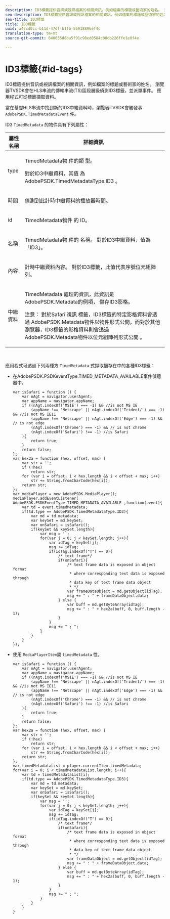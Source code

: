 ```yaml
---
description: ID3標籤提供音訊或視訊檔案的相關資訊，例如檔案的標題或藝術家的姓名。 瀏覽器TVSDK會在HLS串流的傳輸串流(TS)區段層級偵測ID3標籤，並派單事件。 應用程式可從標籤擷取資料。
seo-description: ID3標籤提供音訊或視訊檔案的相關資訊，例如檔案的標題或藝術家的姓名。 瀏覽器TVSDK會在HLS串流的傳輸串流(TS)區段層級偵測ID3標籤，並派單事件。 應用程式可從標籤擷取資料。
seo-title: ID3標籤
title: ID3標籤
uuid: a47cd0cc-b11d-47df-b1fb-56918896ef4c
translation-type: tm+mt
source-git-commit: 040655d8ba5f91c98ed0584c08db226ffe1e0f4e

---
```



# ID3標籤{#id-tags}

ID3標籤提供音訊或視訊檔案的相關資訊，例如檔案的標題或藝術家的姓名。 瀏覽器TVSDK會在HLS串流的傳輸串流(TS)區段層級偵測ID3標籤，並派單事件。 應用程式可從標籤擷取資料。

當在基礎HLS串流中找到新的ID3中繼資料時，瀏覽器TVSDK會觸發事 `AdobePSDK.TimedMetadataEvent` 件。

ID3 `TimedMetadata` 的物件具有下列屬性：

<table id="table_6C61886187FB44B4B9821E4B00200018"> 
 <thead> 
  <tr> 
   <th colname="col1" class="entry"> 屬性名稱 </th> 
   <th colname="col2" class="entry"> 詳細資訊 </th> 
  </tr> 
 </thead>
 <tbody> 
  <tr> 
   <td colname="col1"> <p> <span class="codeph"> type </span> </p> </td> 
   <td colname="col2"> <p>TimedMetadata物 <span class="codeph"> 件的類 </span> 型。 </p> <p>對於ID3中繼資料，其值 <span class="codeph"> 為AdobePSDK.TimedMetadataType.ID3 </span>。 </p> </td> 
  </tr> 
  <tr> 
   <td colname="col1"> <p> <span class="codeph"> 時間 </span> </p> </td> 
   <td colname="col2"> <p> 偵測到此計時中繼資料的播放器時間。 </p> </td> 
  </tr> 
  <tr> 
   <td colname="col1"> <p> <span class="codeph"> id </span> </p> </td> 
   <td colname="col2"> <p>TimedMetadata物件 <span class="codeph"> 的 </span> ID。 </p> </td> 
  </tr> 
  <tr> 
   <td colname="col1"> <p> <span class="codeph"> 名稱 </span> </p> </td> 
   <td colname="col2"> <p>TimedMetadata物 <span class="codeph"> 件的 </span> 名稱。 對於ID3中繼資料，值為「ID3」。 </p> </td> 
  </tr> 
  <tr> 
   <td colname="col1"> <p> <span class="codeph"> 內容 </span> </p> </td> 
   <td colname="col2"> <p>計時中繼資料內容。 對於ID3標籤，此值代表序號位元組陣列。 </p> </td> 
  </tr> 
  <tr> 
   <td colname="col1"> <p> <span class="codeph"> 中繼資料 </span> </p> </td> 
   <td colname="col2"> <p> <span class="codeph"> TimedMetadata </span> 處理的資訊，此資訊是 <span class="codeph"> AdobePSDK.Metadata的例項， </span> 儲存ID3影格。 </p> <p> <p>注意： 對於Safari <span class="codeph"> 視訊 </span> 標籤，ID3標籤的特定影格資料會透過 <span class="codeph"> AdobePSDK.Metadata物件以物件形式公開，而對於其他瀏覽器，ID3標籤的影格資料則會透過 </span> AdobePSDK.Metadata物件以位元組陣列形式公開 <span class="codeph"></span> 。 </p> </p> </td> 
  </tr> 
 </tbody> 
</table>

&#x200B;

應用程式可透過下列兩種方 `TimedMetadata` 式擷取儲存在中的各種ID3標籤：

* 在AdobePSDK.PSDKeventType.TIMED_METADATA_AVAILABLE事件偵聽器中。

   ```
   var isSafari = function () { 
       var nAgt = navigator.userAgent; 
       var appName = navigator.appName; 
       if ((nAgt.indexOf('MSIE') === -1) && //is not MS IE 
           (appName !== 'Netscape' || nAgt.indexOf('Trident/') === -1) && //is not MS IE11 
           (appName !== 'Netscape' || nAgt.indexOf('Edge') === -1) && // is not edge 
           (nAgt.indexOf('Chrome') === -1) && // is not chrome 
           (nAgt.indexOf('Safari') !== -1) //is Safari 
       ){ 
           return true; 
       } 
       return false; 
   }; 
   var hex2a = function (hex, offset, max) { 
       var str = ''; 
       if (!hex) 
           return str; 
       for (var i = offset; i < hex.length && i < offset + max; i++) 
           str += String.fromCharCode(hex[i]); 
       return str; 
   }; 
   var mediaPlayer = new AdobePSDK.MediaPlayer(); 
   mediaPlayer.addEventListener( AdobePSDK.PSDKEventType.TIMED_METADATA_AVAILABLE ,function(event){ 
       var td = event.timedMetadata; 
       if(td.type == AdobePSDK.TimedMetadataType.ID3){ 
           var md = td.metadata; 
           var keySet = md.keySet; 
           var onSafari = isSafari(); 
           if(keySet && keySet.length){ 
               var msg = ''; 
               for(var j = 0; j < keySet.length; j++){ 
                   var idTag = keySet[j]; 
                   msg += idTag; 
                   if(idTag.indexOf("T") == 0){ 
                       /* text frame*/ 
                       if(onSafari){ 
                           /* text frame data is exposed in object format 
                            * where corresponding text data is exposed through 
                            * data key of text frame data object 
                            * */ 
                           var frameDataObject = md.getObject(idTag); 
                           msg += " : " + frameDataObject.data; 
                       } else { 
                           var buff = md.getByteArray(idTag); 
                           msg += " : " + hex2a(buff, 0, buff.length - 1); 
                       } 
                   } 
                   msg += " ; "; 
               } 
           } 
       } 
   }); 
   ```

* 使用 `MediaPlayerItem`屬 `timedMetadata` 性。

   ```
   var isSafari = function () { 
       var nAgt = navigator.userAgent; 
       var appName = navigator.appName; 
       if ((nAgt.indexOf('MSIE') === -1) && //is not MS IE 
           (appName !== 'Netscape' || nAgt.indexOf('Trident/') === -1) && //is not MS IE11 
           (appName !== 'Netscape' || nAgt.indexOf('Edge') === -1) && // is not edge 
           (nAgt.indexOf('Chrome') === -1) && // is not chrome 
           (nAgt.indexOf('Safari') !== -1) //is Safari 
       ){ 
           return true; 
       } 
       return false; 
   }; 
   var hex2a = function (hex, offset, max) { 
       var str = ''; 
       if (!hex) 
           return str; 
       for (var i = offset; i < hex.length && i < offset + max; i++) 
           str += String.fromCharCode(hex[i]); 
       return str; 
   }; 
   var timedMetadataList = player.currentItem.timedMetadata; 
   for(var i = 0; i < timedMetadataList.length; i++){ 
       var td = timedMetadataList[i]; 
       if(td.type == AdobePSDK.TimedMetadataType.ID3){ 
           var md = td.metadata; 
           var keySet = md.keySet; 
           var onSafari = isSafari(); 
           if(keySet && keySet.length){ 
               var msg = ''; 
               for(var j = 0; j < keySet.length; j++){ 
                   var idTag = keySet[j]; 
                   msg += idTag; 
                   if(idTag.indexOf("T") == 0){ 
                       /* text frame*/ 
                       if(onSafari){ 
                           /* text frame data is exposed in object format 
                            * where corresponding text data is exposed through 
                            * data key of text frame data object 
                            * */ 
                           var frameDataObject = md.getObject(idTag); 
                           msg += " : " + frameDataObject.data; 
                       } else { 
                           var buff = md.getByteArray(idTag); 
                           msg += " : " + hex2a(buff, 0, buff.length - 1); 
                       } 
                   } 
                   msg += " ; "; 
               } 
           } 
       } 
   } 
   ```

